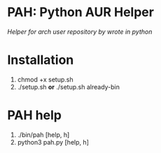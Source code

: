 # PAH: Python AUR Helper
*Helper for arch user repository by wrote in python*


Installation
=============
1. chmod +x setup.sh
2. ./setup.sh **or** ./setup.sh already-bin


PAH help
============
1) ./bin/pah [help, h]
2) python3 pah.py [help, h]



